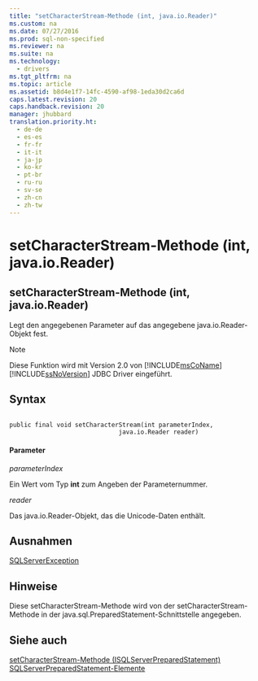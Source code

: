 ```yaml
---
title: "setCharacterStream-Methode (int, java.io.Reader)"
ms.custom: na
ms.date: 07/27/2016
ms.prod: sql-non-specified
ms.reviewer: na
ms.suite: na
ms.technology: 
  - drivers
ms.tgt_pltfrm: na
ms.topic: article
ms.assetid: b8d4e1f7-14fc-4590-af98-1eda30d2ca6d
caps.latest.revision: 20
caps.handback.revision: 20
manager: jhubbard
translation.priority.ht: 
  - de-de
  - es-es
  - fr-fr
  - it-it
  - ja-jp
  - ko-kr
  - pt-br
  - ru-ru
  - sv-se
  - zh-cn
  - zh-tw
---
```

# setCharacterStream-Methode (int, java.io.Reader)
    
## setCharacterStream\-Methode \(int, java.io.Reader\)  
 Legt den angegebenen Parameter auf das angegebene java.io.Reader\-Objekt fest.  
  
> [!NOTE]  
>  Diese Funktion wird mit Version 2.0 von [!INCLUDE[msCoName](../content/includes/msCoName_md.md)][!INCLUDE[ssNoVersion](../content/includes/ssNoVersion_md.md)] JDBC Driver eingeführt.  
  
## Syntax  
  
```  
  
public final void setCharacterStream(int parameterIndex,  
                              java.io.Reader reader)  
```  
  
#### Parameter  
 *parameterIndex*  
  
 Ein Wert vom Typ **int** zum Angeben der Parameternummer.  
  
 *reader*  
  
 Das java.io.Reader\-Objekt, das die Unicode\-Daten enthält.  
  
## Ausnahmen  
 [SQLServerException](../content/SQLServerException-Class.md)  
  
## Hinweise  
 Diese setCharacterStream\-Methode wird von der setCharacterStream\-Methode in der java.sql.PreparedStatement\-Schnittstelle angegeben.  
  
## Siehe auch  
 [setCharacterStream-Methode &#40;ISQLServerPreparedStatement&#41;](../content/setCharacterStream-Method--SQLServerPreparedStatement-.md)   
 [SQLServerPreparedStatement-Elemente](../content/SQLServerPreparedStatement-Members.md)  
  
  